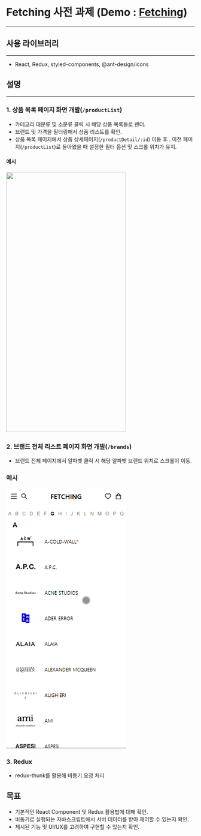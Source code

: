 # Fetching 사전 과제 (Demo : [Fetching](https://lee-donghyun.github.io/fetching-frontend-interview/))
---

## 사용 라이브러리
---
- React, Redux, styled-components, @ant-design/icons

## 설명
---
### 1. 상품 목록 페이지 화면 개발(`/productList`)
- 카테고리 대분류 및 소분류 클릭 시 해당 상품 목록들로 렌더.
- 브랜드 및 가격을 필터링해서 상품 리스트를 확인.
- 상품 목록 페이지에서 상품 상세페이지(`/productDetail/:id`) 이동 후 .
  이전 페이지(`/productList`)로 돌아왔을 때 설정한 필터 옵션 및 스크롤 위치가 유지.

#### 예시
<img src="./productListDemo.gif" width="320" height="693" />


### 2. 브랜드 전체 리스트 페이지 화면 개발(`/brands`)
- 브랜드 전체 페이지에서 알파벳 클릭 시 해당 알파벳 브랜드 위치로 스크롤이 이동.

### 예시
<img src="./brandsDemo.gif" width="320" height="693" />

### 3. Redux
- redux-thunk를 활용해 비동기 요청 처리


## 목표
- 기본적인 React Component 및 Redux 활용법에 대해 확인.
- 비동기로 실행되는 자바스크립트에서 서버 데이터를 받아 제어할 수 있는지 확인.
- 제시된 기능 및 UI/UX를 고려하여 구현할 수 있는지 확인.
